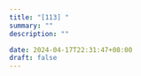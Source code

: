 ```yaml
---
title: "[113] "
summary: ""
description: ""

date: 2024-04-17T22:31:47+08:00
draft: false
---
```



